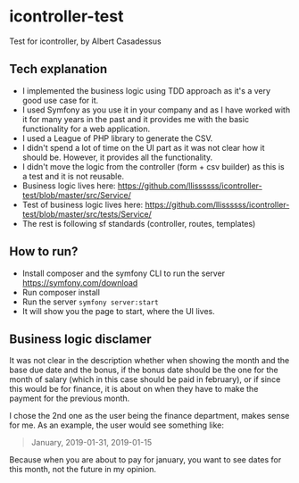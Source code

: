 # icontroller-test
Test for icontroller, by Albert Casadessus

## Tech explanation
- I implemented the business logic using TDD approach as it's a very good use case for it.
- I used Symfony as you use it in your company and as I have worked with it for many years in the past and it provides me with the basic functionality for a web application.
- I used a League of PHP library to generate the CSV.
- I didn't spend a lot of time on the UI part as it was not clear how it should be. However, it provides all the functionality.
- I didn't move the logic from the controller (form + csv builder) as this is a test and it is not reusable.
- Business logic lives here:
https://github.com/llissssss/icontroller-test/blob/master/src/Service/ 
- Test of business logic lives here:
https://github.com/llissssss/icontroller-test/blob/master/src/tests/Service/ 
- The rest is following sf standards (controller, routes, templates)

## How to run?
- Install composer and the symfony CLI to run the server https://symfony.com/download
- Run composer install
- Run the server `symfony server:start`
- It will show you the page to start, where the UI lives.

## Business logic disclamer
It was not clear in the description whether when showing the month and the base due date and the bonus, if the bonus date should be the one for the month of salary (which in this case should be paid in february), or if since this would be for finance, it is about on when they have to make the payment for the previous month. 

I chose the 2nd one as the user being the finance department, makes sense for me. As an example, the user would see something like:

> January, 2019-01-31, 2019-01-15

Because when you are about to pay for january, you want to see dates for this month, not the future in my opinion.
